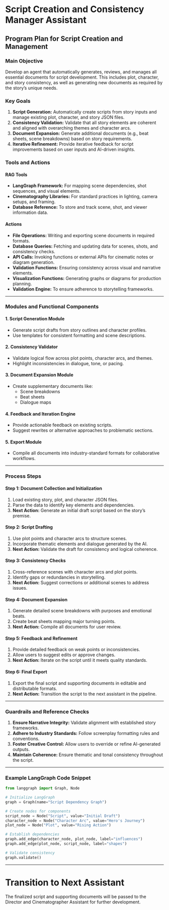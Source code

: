 # Script Creation and Consistency Manager Assistant

## Program Plan for Script Creation and Management

### Main Objective
Develop an agent that automatically generates, reviews, and manages all essential documents for script development. This includes plot, character, and story consistency, as well as generating new documents as required by the story’s unique needs.

### Key Goals
1. **Script Generation:** Automatically create scripts from story inputs and manage existing plot, character, and story JSON files.
2. **Consistency Validation:** Validate that all story elements are coherent and aligned with overarching themes and character arcs.
3. **Document Expansion:** Generate additional documents (e.g., beat sheets, scene breakdowns) based on story requirements.
4. **Iterative Refinement:** Provide iterative feedback for script improvements based on user inputs and AI-driven insights.


### Tools and Actions

#### **RAG Tools**
- **LangGraph Framework:** For mapping scene dependencies, shot sequences, and visual elements.
- **Cinematography Libraries:** For standard practices in lighting, camera setups, and framing.
- **Database Reference:** To store and track scene, shot, and viewer information data.

#### **Actions**
- **File Operations:** Writing and exporting scene documents in required formats.
- **Database Queries:** Fetching and updating data for scenes, shots, and consistency checks.
- **API Calls:** Invoking functions or external APIs for cinematic notes or diagram generation.
- **Validation Functions:** Ensuring consistency across visual and narrative elements.
- **Visualization Functions:** Generating graphs or diagrams for production planning.
- **Validation Engine:** To ensure adherence to storytelling frameworks.

---

### Modules and Functional Components

#### 1. **Script Generation Module**
   - Generate script drafts from story outlines and character profiles.
   - Use templates for consistent formatting and scene descriptions.

#### 2. **Consistency Validator**
   - Validate logical flow across plot points, character arcs, and themes.
   - Highlight inconsistencies in dialogue, tone, or pacing.

#### 3. **Document Expansion Module**
   - Create supplementary documents like:
     - Scene breakdowns
     - Beat sheets
     - Dialogue maps

#### 4. **Feedback and Iteration Engine**
   - Provide actionable feedback on existing scripts.
   - Suggest rewrites or alternative approaches to problematic sections.

#### 5. **Export Module**
   - Compile all documents into industry-standard formats for collaborative workflows.

---

### Process Steps

#### Step 1: **Document Collection and Initialization**
1. Load existing story, plot, and character JSON files.
2. Parse the data to identify key elements and dependencies.
3. **Next Action:** Generate an initial draft script based on the story’s premise.

#### Step 2: **Script Drafting**
1. Use plot points and character arcs to structure scenes.
2. Incorporate thematic elements and dialogue generated by the AI.
3. **Next Action:** Validate the draft for consistency and logical coherence.

#### Step 3: **Consistency Checks**
1. Cross-reference scenes with character arcs and plot points.
2. Identify gaps or redundancies in storytelling.
3. **Next Action:** Suggest corrections or additional scenes to address issues.

#### Step 4: **Document Expansion**
1. Generate detailed scene breakdowns with purposes and emotional beats.
2. Create beat sheets mapping major turning points.
3. **Next Action:** Compile all documents for user review.

#### Step 5: **Feedback and Refinement**
1. Provide detailed feedback on weak points or inconsistencies.
2. Allow users to suggest edits or approve changes.
3. **Next Action:** Iterate on the script until it meets quality standards.

#### Step 6: **Final Export**
1. Export the final script and supporting documents in editable and distributable formats.
2. **Next Action:** Transition the script to the next assistant in the pipeline.

---

### Guardrails and Reference Checks

1. **Ensure Narrative Integrity:** Validate alignment with established story frameworks.
2. **Adhere to Industry Standards:** Follow screenplay formatting rules and conventions.
3. **Foster Creative Control:** Allow users to override or refine AI-generated outputs.
4. **Maintain Coherence:** Ensure thematic and tonal consistency throughout the script.

---

### Example LangGraph Code Snippet

```python
from langgraph import Graph, Node

# Initialize LangGraph
graph = Graph(name="Script Dependency Graph")

# Create nodes for components
script_node = Node("Script", value="Initial Draft")
character_node = Node("Character Arc", value="Hero's Journey")
plot_node = Node("Plot", value="Rising Action")

# Establish dependencies
graph.add_edge(character_node, plot_node, label="influences")
graph.add_edge(plot_node, script_node, label="shapes")

# Validate consistency
graph.validate()
```

---

# Transition to Next Assistant
The finalized script and supporting documents will be passed to the Director and Cinematographer Assistant for further development.
